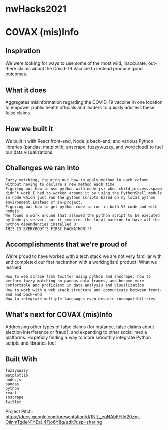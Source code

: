 # nwHacks2021
# COVAX (mis)Info

## Inspiration
We were looking for ways to use some of the most wild, inaccurate, out-there claims about the Covid-19 Vaccine to instead produce good outcomes.

## What it does
Aggregates misinformation regarding the COVID-19 vaccine in one location to empower public health officials and leaders to quickly address these false claims.

## How we built it
We built it with React front-end, Node.js back-end, and various Python libraries (pandas, matplotlib, snscrape, fuzzywuzzy, and wordcloud) to fuel our data visualizations.

## Challenges we ran into
    Fuzzy matching, figuring out how to apply method to each column without having to declare a new method each time
    Figuring out how to use python with node.js; when child_process.spawn didn’t work I had to worked around it by using the PythonShell module in node which just ran the python scripts based on my local python environment instead of in-project.
    Figuring out how to get python code to run in both VS code and with nodejs
    We found a work around that allowed the python script to be executed by Node.js server, but it requires the local machine to have all the python dependencies installed D:
    THIS IS EVERYBODY’S FIRST HACKATHON!!!

## Accomplishments that we're proud of
We're proud to have worked with a tech stack we are not very familiar with and completed our first hackathon with a working(ish) product!
What we learned

    How to web scrape from twitter using python and snscrape, how to perform fuzzy matching on pandas data frames, and become more comfortable and proficient in data analysis and visualization
    How to work with a web stack structure and communicate between front-end and back-end
    How to integrate multiple languages even despite incompatibilities

## What's next for COVAX (mis)Info
Addressing other types of false claims (for instance, false claims about election interference or fraud), and expanding to other social media platforms. Hopefully finding a way to more smoothly integrate Python scripts and libraries too!

## Built With
    fuzzywuzzy
    matplotlib
    node.js
    pandas
    python
    react
    snscrape
    twitter

Project Pitch:
https://docs.google.com/presentation/d/1NIL_eqNAbFFfId20zm-OjinmTgdeN1hEaj_4Tjo6Y8g/edit?usp=sharing
